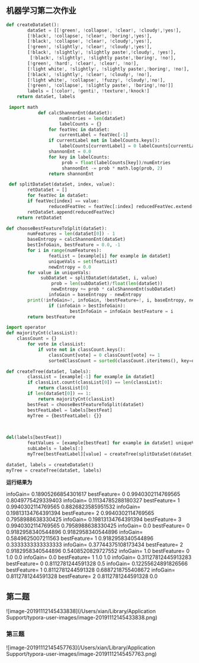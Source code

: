 ## 机器学习第二次作业

```python
def createDataSet():
		dataSet = [[!green!, !collapse!, !clear!, !cloudy!,!yes!],
 		[!black!, !collapse!, !clear!, !boring!,!yes!],
 		[!black!, !collapse!, !clear!, !cloudy!,!yes!],
 		[!green!, !slightly!, !clear!, !cloudy!,!yes!],
 		[!black!, !slightly!, !slightly paste!,!cloudy!, !yes!],
		 [!black!, !slightly!, !slightly paste!,!boring!, !no!],
 		[!green!, !hard!, !clear!, !clear!, !no!],
 		[!light white!, !slightly!, !slightly paste!,!boring!, !no!],
 		[!black!, !slightly!, !clear!, !cloudy!, !no!],
 		[!light white!, !collapse!, !fuzzy!, !cloudy!,!no!],
 		[!green!, !collapse!, !slightly paste!, !boring!,!no!]]
		labels = [!color!, !genti!, !texture!,!knock!]
	return dataSet, labels
```

```python
 import math
			def calcShannonEnt(dataSet):
 					numEntries = len(dataSet)
 					labelCounts = {}
				for featVec in dataSet:
					currentLabel = featVec[-1]
				if currentLabel not in labelCounts.keys():
					labelCounts[currentLabel] = 0 labelCounts[currentLabel] += 1
				shannonEnt = 0.0
				for key in labelCounts:
					 prob = float(labelCounts[key])/numEntries
					 shannonEnt -= prob * math.log(prob, 2)
				return shannonEnt
```

```python
 def splitDataSet(dataSet, index, value):
		retDataSet = []
		for featVec in dataSet:
		if featVec[index] == value:
				reducedFeatVec = featVec[:index] reducedFeatVec.extend(featVec[index + 1:])
		retDataSet.append(reducedFeatVec)
	return retDataSet
```

```python
def chooseBestFeatureToSplit(dataSet):
		numFeatures = len(dataSet[0]) - 1
		baseEntropy = calcShannonEnt(dataSet)
		bestInfoGain, bestFeature = 0.0, -1
		for i in range(numFeatures):
				featList = [example[i] for example in dataSet]
				uniqueVals = set(featList)
				newEntropy = 0.0
		for value in uniqueVals:
			 subDataSet = splitDataSet(dataSet, i, value)
				 prob = len(subDataSet)/float(len(dataSet))
				 newEntropy += prob * calcShannonEnt(subDataSet)
				infoGain = baseEntropy - newEntropy
		print(!infoGain=!, infoGain, !bestFeature=!, i, baseEntropy, newEntropy)
				if (infoGain > bestInfoGain):
						bestInfoGain = infoGain bestFeature = i
		return bestFeature
```

```python
import operator
def majorityCnt(classList):
    classCount = {}
		for vote in classList:
			if vote not in classCount.keys():
				classCount[vote] = 0 classCount[vote] += 1
				sortedClassCount = sorted(classCount.iteritems(), key=operator.itemgetter(1), rever 		return sortedClassCount[0][0]
```

```python
def createTree(dataSet, labels):
		classList = [example[-1] for example in dataSet]
		if classList.count(classList[0]) == len(classList):
		 	return classList[0]
		if len(dataSet[0]) == 1:
			return majorityCnt(classList)
		bestFeat = chooseBestFeatureToSplit(dataSet)
		bestFeatLabel = labels[bestFeat]
		myTree = {bestFeatLabel: {}}

    
    
del(labels[bestFeat])
		featValues = [example[bestFeat] for example in dataSet] uniqueVals = set(featValues) for 			value in uniqueVals:
		subLabels = labels[:]
		myTree[bestFeatLabel][value] = createTree(splitDataSet(dataSet, bestFeat, value return 			return myTree
```

```python
dataSet, labels = createDataSet()
myTree = createTree(dataSet, labels)
```

**运行结果为**

infoGain= 0.18905266854301617 bestFeature= 0 0.9940302114769565 0.8049775429339403
infoGain= 0.11134785288180327 bestFeature= 1 0.9940302114769565 0.8826823585951532
infoGain= 0.19813134764391394 bestFeature= 2 0.9940302114769565 0.7958988638330425
infoGain= 0.19813134764391394 bestFeature= 3 0.9940302114769565 0.7958988638330425
infoGain= 0.0 bestFeature= 0 0.9182958340544896 0.9182958340544896
infoGain= 0.5849625007211563 bestFeature= 1 0.9182958340544896 0.3333333333333333
infoGain= 0.37744375108173434 bestFeature= 2 0.9182958340544896 0.5408520829727552
infoGain= 1.0 bestFeature= 0 1.0 0.0 infoGain= 0.0 bestFeature= 1 1.0 1.0
infoGain= 0.31127812445913283 bestFeature= 0 0.8112781244591328 0.5
infoGain= 0.12255624891826566 bestFeature= 1 0.8112781244591328 0.6887218755408672
infoGain= 0.8112781244591328 bestFeature= 2 0.8112781244591328 0.0



## 第二题

![image-20191112145433838](/Users/xian/Library/Application Support/typora-user-images/image-20191112145433838.png)

### 第三题

![image-20191112145457763](/Users/xian/Library/Application Support/typora-user-images/image-20191112145457763.png)